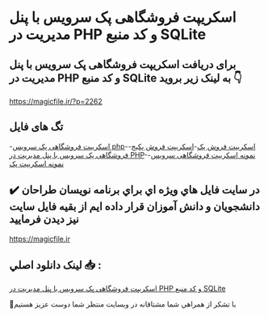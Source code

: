# اسکریپت فروشگاهی پک سرویس با پنل مدیریت در PHP و کد منبع SQLite

## برای دریافت اسکریپت فروشگاهی پک سرویس با پنل مدیریت در PHP و کد منبع SQLite به لینک زیر بروید 👇

https://magicfile.ir/?p=2262

## تگ های فایل

-[اسکریپت فروشگاهی پک سرویس php](https://magicfile.ir/product/%d8%a7%d8%b3%da%a9%d8%b1%db%8c%d9%be%d8%aa-%d9%81%d8%b1%d9%88%d8%b4%da%af%d8%a7%d9%87%db%8c-%d9%be%da%a9-%d8%b3%d8%b1%d9%88%db%8c%d8%b3-%d8%a8%d8%a7-%d9%be%d9%86%d9%84-%d9%85%d8%af%d9%8a%d8%b1%d9%8a%d8%aa-%d8%af%d8%b1-php-%d9%88-%da%a9%d8%af-%d9%85%d9%86%d8%a8%d8%b9-sqlite/)-[اسکریپت فروش پک](https://magicfile.ir/product/%d8%a7%d8%b3%da%a9%d8%b1%db%8c%d9%be%d8%aa-%d9%81%d8%b1%d9%88%d8%b4%da%af%d8%a7%d9%87%db%8c-%d9%be%da%a9-%d8%b3%d8%b1%d9%88%db%8c%d8%b3-%d8%a8%d8%a7-%d9%be%d9%86%d9%84-%d9%85%d8%af%d9%8a%d8%b1%d9%8a%d8%aa-%d8%af%d8%b1-php-%d9%88-%da%a9%d8%af-%d9%85%d9%86%d8%a8%d8%b9-sqlite/)-[اسکریپت فروش پکیج](https://magicfile.ir/product/%d8%a7%d8%b3%da%a9%d8%b1%db%8c%d9%be%d8%aa-%d9%81%d8%b1%d9%88%d8%b4%da%af%d8%a7%d9%87%db%8c-%d9%be%da%a9-%d8%b3%d8%b1%d9%88%db%8c%d8%b3-%d8%a8%d8%a7-%d9%be%d9%86%d9%84-%d9%85%d8%af%d9%8a%d8%b1%d9%8a%d8%aa-%d8%af%d8%b1-php-%d9%88-%da%a9%d8%af-%d9%85%d9%86%d8%a8%d8%b9-sqlite/)-[فروشگاهی پک سرویس با پنل مديريت در PHP](https://magicfile.ir/product/%d8%a7%d8%b3%da%a9%d8%b1%db%8c%d9%be%d8%aa-%d9%81%d8%b1%d9%88%d8%b4%da%af%d8%a7%d9%87%db%8c-%d9%be%da%a9-%d8%b3%d8%b1%d9%88%db%8c%d8%b3-%d8%a8%d8%a7-%d9%be%d9%86%d9%84-%d9%85%d8%af%d9%8a%d8%b1%d9%8a%d8%aa-%d8%af%d8%b1-php-%d9%88-%da%a9%d8%af-%d9%85%d9%86%d8%a8%d8%b9-sqlite/)-[نمونه اسکریپت فروشگاهی سرویس](https://magicfile.ir/product/%d8%a7%d8%b3%da%a9%d8%b1%db%8c%d9%be%d8%aa-%d9%81%d8%b1%d9%88%d8%b4%da%af%d8%a7%d9%87%db%8c-%d9%be%da%a9-%d8%b3%d8%b1%d9%88%db%8c%d8%b3-%d8%a8%d8%a7-%d9%be%d9%86%d9%84-%d9%85%d8%af%d9%8a%d8%b1%d9%8a%d8%aa-%d8%af%d8%b1-php-%d9%88-%da%a9%d8%af-%d9%85%d9%86%d8%a8%d8%b9-sqlite/)-[نمونه اسکریپت پک](https://magicfile.ir/product/%d8%a7%d8%b3%da%a9%d8%b1%db%8c%d9%be%d8%aa-%d9%81%d8%b1%d9%88%d8%b4%da%af%d8%a7%d9%87%db%8c-%d9%be%da%a9-%d8%b3%d8%b1%d9%88%db%8c%d8%b3-%d8%a8%d8%a7-%d9%be%d9%86%d9%84-%d9%85%d8%af%d9%8a%d8%b1%d9%8a%d8%aa-%d8%af%d8%b1-php-%d9%88-%da%a9%d8%af-%d9%85%d9%86%d8%a8%d8%b9-sqlite/)

## ✔️ در سايت فايل هاي ويژه اي براي برنامه نويسان طراحان دانشجويان و دانش آموزان قرار داده ايم از بقيه فايل سايت نيز ديدن فرماييد

https://magicfile.ir


## لينک دانلود اصلي 📥 :

[اسکریپت فروشگاهی پک سرویس با پنل مدیریت در PHP و کد منبع SQLite](https://magicfile.ir/product/%d8%a7%d8%b3%da%a9%d8%b1%db%8c%d9%be%d8%aa-%d9%81%d8%b1%d9%88%d8%b4%da%af%d8%a7%d9%87%db%8c-%d9%be%da%a9-%d8%b3%d8%b1%d9%88%db%8c%d8%b3-%d8%a8%d8%a7-%d9%be%d9%86%d9%84-%d9%85%d8%af%d9%8a%d8%b1%d9%8a%d8%aa-%d8%af%d8%b1-php-%d9%88-%da%a9%d8%af-%d9%85%d9%86%d8%a8%d8%b9-sqlite/) 


🙏با تشکر از همراهي شما مشتاقانه در وبسایت منتظر شما دوست عزیز هستیم

